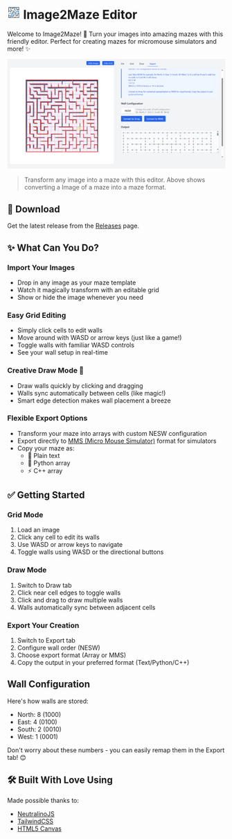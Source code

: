 # <img src="resources/icons/appIcon.jpg" width="30" height="30"> Image2Maze Editor

Welcome to Image2Maze! 👋 Turn your images into amazing mazes with this friendly editor. Perfect for creating mazes for micromouse simulators and more! ✨

![Example of Image2Maze](readme_data/example.png)

> Transform any image into a maze with this editor. Above shows converting a Image of a maze into a maze format.

## 🚀 Download

Get the latest release from the [Releases](https://github.com/AnujaKalahara99/Image2Maze-Editor/releases) page.

## ✨ What Can You Do?

### Import Your Images

- Drop in any image as your maze template
- Watch it magically transform with an editable grid
- Show or hide the image whenever you need

### Easy Grid Editing

- Simply click cells to edit walls
- Move around with WASD or arrow keys (just like a game!)
- Toggle walls with familiar WASD controls
- See your wall setup in real-time

### Creative Draw Mode 🎨

- Draw walls quickly by clicking and dragging
- Walls sync automatically between cells (like magic!)
- Smart edge detection makes wall placement a breeze

### Flexible Export Options

- Transform your maze into arrays with custom NESW configuration
- Export directly to [MMS (Micro Mouse Simulator)](https://github.com/mackorone/mms) format for simulators
- Copy your maze as:
  - 📝 Plain text
  - 🐍 Python array
  - ⚡ C++ array

## ✅ Getting Started

### Grid Mode

1. Load an image
2. Click any cell to edit its walls
3. Use WASD or arrow keys to navigate
4. Toggle walls using WASD or the directional buttons

### Draw Mode

1. Switch to Draw tab
2. Click near cell edges to toggle walls
3. Click and drag to draw multiple walls
4. Walls automatically sync between adjacent cells

### Export Your Creation

1. Switch to Export tab
2. Configure wall order (NESW)
3. Choose export format (Array or MMS)
4. Copy the output in your preferred format (Text/Python/C++)

## Wall Configuration

Here's how walls are stored:

- North: 8 (1000)
- East: 4 (0100)
- South: 2 (0010)
- West: 1 (0001)

Don't worry about these numbers - you can easily remap them in the Export tab! 😊

## 🛠️ Built With Love Using

Made possible thanks to:

- [NeutralinoJS](https://github.com/neutralinojs/neutralinojs)
- [TailwindCSS](https://tailwindcss.com/)
- [HTML5 Canvas](https://developer.mozilla.org/en-US/docs/Web/API/Canvas_API)
